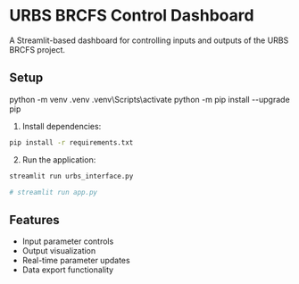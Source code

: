 # URBS BRCFS Control Dashboard

A Streamlit-based dashboard for controlling inputs and outputs of the URBS BRCFS project.

## Setup
 python -m venv .venv
.venv\Scripts\activate
python -m pip install --upgrade pip     

1. Install dependencies:
```bash
pip install -r requirements.txt
```

2. Run the application:
```bash
streamlit run urbs_interface.py 

# streamlit run app.py
```

## Features
- Input parameter controls
- Output visualization
- Real-time parameter updates
- Data export functionality
